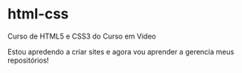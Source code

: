 # html-css
 Curso de HTML5 e CSS3 do Curso em Video

 Estou apredendo a criar sites e agora vou aprender a gerencia meus repositórios!
